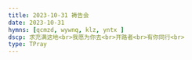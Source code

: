 ```yaml
---
title: 2023-10-31 祷告会
date: 2023-10-31
hymns: [qcmzd, wywnq, klz, yntx ]
dscp: 求充满这地<br>我愿为你去<br>开路者<br>有你同行<br>
type: TPray
---
```


